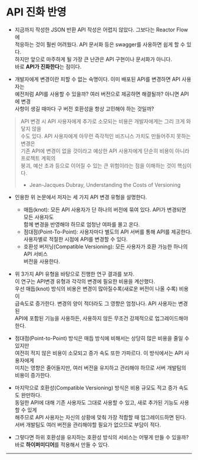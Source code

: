 # API 진화 반영

- 지금까지 작성한 JSON 반환 API 작성은 어렵지 않았다. 그보다는 Reactor Flow에  
  적응하는 것이 훨씬 어려웠다. API 문서화 등은 swagger를 사옹하면 쉽게 할 수 있다.  
  하지만 앞으로 마주하게 될 가장 큰 난관은 API 구현이나 문서화가 아니다.  
  바로 **API가 진화한다**는 점이다.

- 개발자에게 변경이란 피할 수 없는 숙명이다. 이미 배포된 API를 변경하면 API 사용자는  
  예전처럼 API를 사용할 수 있을까? 여러 버전으로 제공하면 해결될까? 아니면 API에 변경  
  사항이 생길 때마다 구 버전 호환성을 항상 고민해야 하는 것일까?

> API 변경 시 API 사용자에게 추가로 소모되는 비용은 개발자에게는 그리 크게 와닿지 않을  
> 수도 있다. API 사용자에게 아무런 즉각적인 비즈니스 가치도 만들어주지 못하는 변경은  
> 기존 API에 변경이 없을 것이라고 예상한 API 사용자에게 단순히 비용이 아니라 프로젝트 계획의  
> 붕괴, 예산 초과 등으로 이어질 수 있는 큰 위험이라는 점을 이해하는 것이 핵심이다.
>
> - Jean-Jacques Dubray, Understanding the Costs of Versioning

- 인용한 위 논문에서 저자는 세 가지 API 변경 유형을 설명한다.

  - 매듭(knot): 모든 API 사용자가 단 하나의 버전에 묶여 있다. API가 변경되면 모든 사용자도  
    함께 변경을 반영해야 하므로 엄청난 여파를 몰고 온다.
  - 점대점(Point-To-Point): 사용자마다 별도의 API 서버를 통해 API를 제공한다.  
    사용자별로 적절한 시점에 API를 변경할 수 있다.
  - 호환성 버저닝(Compatible Versioning): 모든 사용자가 호환 가능한 하나의 API 서비스  
    버전을 사용한다.

- 위 3가지 API 유형을 바탕으로 진행한 연구 결과를 보자.  
  이 연구는 API변경 유형과 각각의 변경에 필요한 비용을 계산했다.  
  우선 매듭(knot) 방식의 비용은 변경이 많아질수록(새로운 버전이 나올 수록) 비용이  
  급속도로 증가한다. 변경의 양이 적더라도 그 영향은 엄청나다. API 사용자는 변경된  
  API에 포함된 기능을 사용하든, 사용하지 않든 무조건 강제적으로 업그레이드해야 한다.

- 점대점(Point-to-Point) 방식은 매듭 방식에 비해서는 상당히 많은 비용을 줄일 수 있지만  
  여전히 적지 않은 비용이 소모되고 증가 속도 또한 가파르다. 이 방식에서는 API 사용자에게  
  미치는 영향은 줄어들지만, 여러 버전을 유지하고 관리해야 하므로 서버 개발팀의 비용이 증가한다.

- 마지막으로 호환성(Compatible Versioning) 방식은 비용 규모도 적고 증가 속도도 완만하다.  
  동일한 API에 대해 기존 사용자도 그대로 사용할 수 있고, 새로 추가된 기능도 사용할 수 있게  
  해주므로 API 사용자는 자신의 상황에 맞춰 가장 적합할 때 업그레이드하면 된다.  
  서버 개발팀도 여러 버전을 관리해야할 필요가 없으므로 부담이 적다.

- 그렇다면 하위 호환성을 유지하는 호환성 방식의 서비스는 어떻게 만들 수 있을까?  
  바로 **하이퍼미디어**를 적용해서 만들 수 있다.

<hr/>

